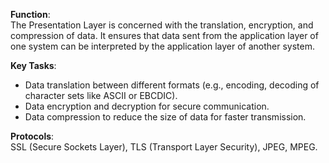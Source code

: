 **Function**:  
The Presentation Layer is concerned with the translation, encryption, and compression of data. It ensures that data sent from the application layer of one system can be interpreted by the application layer of another system.

**Key Tasks**:
- Data translation between different formats (e.g., encoding, decoding of character sets like ASCII or EBCDIC).
- Data encryption and decryption for secure communication.
- Data compression to reduce the size of data for faster transmission.

**Protocols**:  
SSL (Secure Sockets Layer), TLS (Transport Layer Security), JPEG, MPEG.